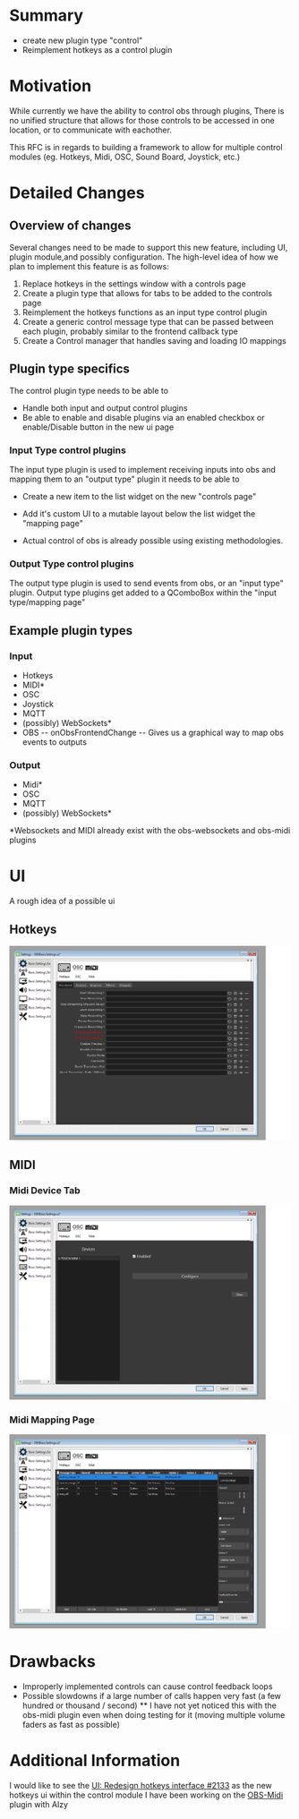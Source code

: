 # Summary
* create new plugin type "control"
* Reimplement hotkeys as a control plugin


# Motivation
While currently we have the ability to control obs through plugins, There is no unified structure that allows for those controls to be accessed in one location, or to communicate with eachother.

This RFC is in regards to building a framework to allow for multiple control modules (eg. Hotkeys, Midi, OSC, Sound Board, Joystick, etc.) 

# Detailed Changes

## Overview of changes
Several changes need to be made to support this new feature, including UI, plugin module,and possibly configuration. The high-level idea of how we plan to implement this feature is as follows:

1. Replace hotkeys in the settings window with a controls page
2. Create a plugin type that allows for tabs to be added to the controls page
2. Reimplement the hotkeys functions as an input type control plugin
4. Create a generic control message type that can be passed between each plugin, probably similar to the frontend callback type
3. Create a Control manager that handles saving and loading IO mappings 

## Plugin type specifics
The control plugin type needs to be able to 
* Handle both input and output control plugins
* Be able to enable and disable plugins via an enabled checkbox  or enable/Disable button in the new ui page


### Input Type control plugins

The input type plugin is used to implement receiving inputs into obs and mapping them to an "output type" plugin
it needs to be able to 
* Create a new item to the list widget on the new "controls page"
* Add it's custom UI to a mutable layout below the list widget the "mapping page"

* Actual control of obs is already possible using existing methodologies. 
### Output Type control plugins
The output type plugin is used to send events from obs, or an "input type" plugin.
Output type plugins get added to a QComboBox within the "input type/mapping page"



## Example plugin types
### Input

* Hotkeys
* MIDI*
* OSC
* Joystick
* MQTT
* (possibly) WebSockets*
* OBS -- onObsFrontendChange -- Gives us a graphical way to map obs events to outputs
### Output
* Midi* 
* OSC
* MQTT
* (possibly) WebSockets*

*Websockets and MIDI already exist with the obs-websockets and obs-midi plugins

# UI 
A rough idea of a possible ui
## Hotkeys
![new Hotkeys tab](https://github.com/cpyarger/rfcs/blob/master/text/basic%20settings%20idea.png?raw=true)

## MIDI
### Midi Device Tab
![new midi device tab](https://github.com/cpyarger/rfcs/blob/master/text/midi%20tabs.png?raw=true)
### Midi Mapping Page
![new midi mapping page](https://github.com/cpyarger/rfcs/blob/master/text/midi%20mapping.png?raw=true)




# Drawbacks

* Improperly implemented controls can cause control feedback loops
* Possible slowdowns if a large number of calls happen very fast (a few hundred or thousand / second)
** I have not yet noticed this with the obs-midi plugin even when doing testing for it (moving multiple volume faders as fast as possible)

# Additional Information
I would like to see the [UI: Redesign hotkeys interface #2133](https://github.com/obsproject/obs-studio/pull/2133) as the new hotkeys ui within the control module
I have been working on the [OBS-Midi](https://github.com/Alzy/obs-midi) plugin with Alzy 
